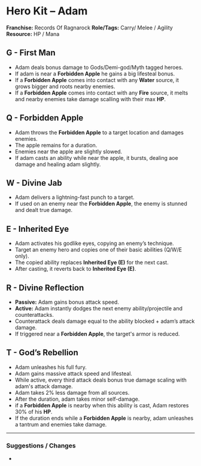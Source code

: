 # Hero Kit – Adam

**Franchise:** Records Of Ragnarock
**Role/Tags:** Carry/ Melee / Agility
**Resource:** HP / Mana

## G - First Man
- Adam deals bonus damage to Gods/Demi-god/Myth tagged heroes.
- If adam is near a **Forbidden Apple** he gains a big lifesteal bonus.
- If a **Forbidden Apple** comes into contact with any **Water** source, it grows bigger and roots nearby enemies.
- If a **Forbidden Apple** comes into contact with any **Fire** source, it melts and nearby enemies take damage scalling with their max **HP**.

## Q - Forbidden Apple
- Adam throws the **Forbidden Apple** to a target location and damages enemies.
- The apple remains for a duration.
- Enemies near the apple are slightly slowed.
- If adam casts an ability while near the apple, it bursts, dealing aoe damage and healing adam slightly.

## W - Divine Jab
- Adam delivers a lightning-fast punch to a target.
- If used on an enemy near the **Forbidden Apple**, the enemy is stunned and dealt true damage.

## E - Inherited Eye
- Adam activates his godlike eyes, copying an enemy’s technique.
- Target an enemy hero and copies one of their basic abilities (Q/W/E only).
- The copied ability replaces **Inherited Eye (E)** for the next cast.
- After casting, it reverts back to **Inherited Eye (E)**.

## R - Divine Reflection
- **Passive:** Adam gains bonus attack speed.
- **Active:** Adam instantly dodges the next enemy ability/projectile and counterattacks.
- Counterattack deals damage equal to the ability blocked + adam’s attack damage.
- If triggered near a **Forbidden Apple**, the target's armor is reduced.

## T - God’s Rebellion
- Adam unleashes his full fury.
- Adam gains massive attack speed and lifesteal.
- While active, every third attack deals bonus true damage scaling with adam's attack damage.
- Adam takes 2% less damage from all sources.
- After the duration, adam takes minor self-damage.
- if a **Forbidden Apple** is nearby when this ability is cast, Adam restores 30% of his **HP**.
- If the duration ends while a **Forbidden Apple** is nearby, adam unleashes a tantrum and enemies take damage.

---

### Suggestions / Changes
- <your notes here>